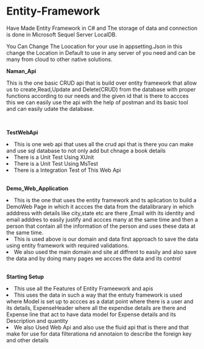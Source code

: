 # Entity-Framework

Have Made Entity Framework in C# and The storage of data and connection is done in Microsoft Sequel Server LocalDB. 

You Can Change The Loocation for your use in appsetting.Json in this change the Location in Default to use in any server of you need and can be many from cloud to other native solutions.

**Naman_Api**

This is the one basic CRUD api that is build over entity framework that allow us to create,Read,Update and Delete(CRUD) from the database with proper functions according to our needs and the given id that is there to accces this we can easily use the api with the help of postman and its basic tool and can easily udate the database.

<br>

**TestWebApi**
<br>
<li>This is one web api that uses all the crud api that is there you can make and use sql database to not only add but chnage a book details</li>
<li>There is a Unit Test Using XUnit</li>
<li>There is a Unit Test Using MsTest</li>
<li>There is a Integration Test of This Web Api</li>
<br>

**Demo_Web_Application**
<br>
<li>This is the one that uses the entity framework and ts aplication to build a DemoWeb Page in which it accces the data from the datalibrarary in which adddress with details like city,state etc are there ,Email with its identity and email adddres to easily justify and accces many at the same time and then a person that contain all the information of the person and uses these data at the same time.</li>
<li>This is used above is our domain and data first approach to save the data using entity framework with required validations.</li>
<li>We also used the main domain and site at diffrent to easily and also save the data and by doing many pages we accces the data and its control</li>

<br>

**Starting Setup**

<li>This use all the Features of Entity Frameework and apis </li>
<li>This uses the data in such a way that the entuty framework is used where Model is set up to accces as a datat point where there is a user and its details, ExpenseHeader where all the expendse details are there and Expense line that act to have data model for Expense details and its Description and quantity </li>
<li> We also Used Web Api and also use the fluid api that is there and that make for use for data filterationa nd annotaion to describe the foreign key and other details </li>


